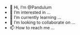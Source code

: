 - 👋 Hi, I’m @Pandulum
- 👀 I’m interested in ...
- 🌱 I’m currently learning ...
- 💞️ I’m looking to collaborate on ...
- 📫 How to reach me ...

<!---
Pandulum/Pandulum is a ✨ special ✨ repository because its `README.md` (this file) appears on your GitHub profile.
You can click the Preview link to take a look at your changes.
--->
